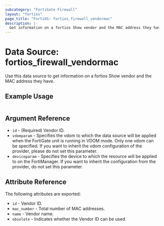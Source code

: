 ```yaml
---
subcategory: "FortiGate Firewall"
layout: "fortios"
page_title: "FortiOS: fortios_firewall_vendormac"
description: |-
  Get information on a fortios Show vendor and the MAC address they have.
---
```


# Data Source: fortios_firewall_vendormac
Use this data source to get information on a fortios Show vendor and the MAC address they have.


## Example Usage

```hcl

```

## Argument Reference

* `id` - (Required) Vendor ID.
* `vdomparam` - Specifies the vdom to which the data source will be applied when the FortiGate unit is running in VDOM mode. Only one vdom can be specified. If you want to inherit the vdom configuration of the provider, please do not set this parameter.
* `deviceparam` - Specifies the device to which the resource will be applied to on the FortiManager. If you want to inherit the configuration from the provider, do not set this parameter.

## Attribute Reference

The following attributes are exported:

* `id` - Vendor ID.
* `mac_number` - Total number of MAC addresses.
* `name` - Vendor name.
* `obsolete` - Indicates whether the Vendor ID can be used.
